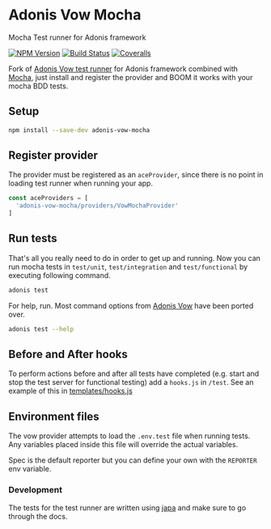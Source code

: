 
# Adonis Vow Mocha

Mocha Test runner for Adonis framework


[![NPM Version][npm-image]][npm-url]
[![Build Status][travis-image]][travis-url]
[![Coveralls][coveralls-image]][coveralls-url]

Fork of [Adonis Vow test runner](https://github.com/adonisjs/adonis-vow) for Adonis framework combined with [Mocha](https://mochajs.org), just install and register the provider and BOOM it works with your mocha BDD tests.

## Setup

```bash
npm install --save-dev adonis-vow-mocha
```

## Register provider

The provider must be registered as an `aceProvider`, since there is no point in loading test runner when running your app.


```js
const aceProviders = [
  'adonis-vow-mocha/providers/VowMochaProvider'
]
```

## Run tests
That's all you really need to do in order to get up and running. Now you can run mocha tests in `test/unit`, `test/integration` and `test/functional` by executing following command.

```bash
adonis test
```

For help, run. Most command options from [Adonis Vow](https://github.com/adonisjs/adonis-vow) have been ported over.

```bash
adonis test --help
```

## Before and After hooks

To perform actions before and after all tests have completed (e.g. start and stop the test server for functional testing) add a `hooks.js` in `/test`. See an example of this in [templates/hooks.js](templates/hooks.js)

## Environment files

The vow provider attempts to load the `.env.test` file when running tests. Any variables placed inside this file will override the actual variables.

Spec is the default reporter but you can define your own with the `REPORTER` env variable.

### Development

The tests for the test runner are written using [japa](https://github.com/thetutlage/japa) and make sure to go through the docs.

[npm-image]: https://img.shields.io/npm/v/adonis-vow-mocha.svg?style=flat-square
[npm-url]: https://npmjs.org/package/adonis-vow-mocha

[travis-image]: https://img.shields.io/travis/APCOvernight/adonis-vow-mocha/master.svg?style=flat-square
[travis-url]: https://travis-ci.org/APCOvernight/adonis-vow-mocha

[coveralls-image]: https://img.shields.io/coveralls/APCOvernight/adonis-vow-mocha/master.svg?style=flat-square

[coveralls-url]: https://coveralls.io/github/APCOvernight/adonis-vow-mocha

